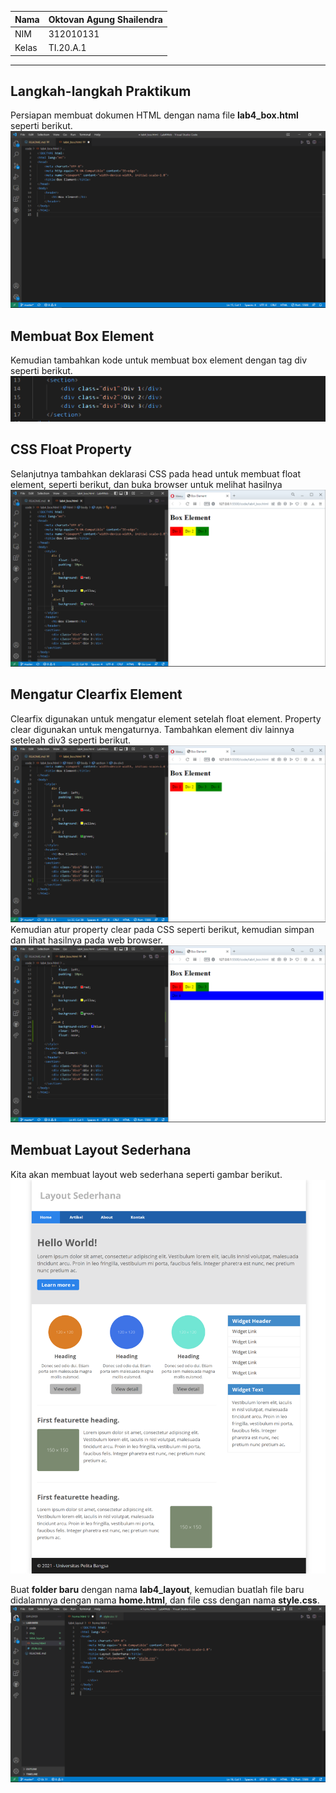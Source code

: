 | Nama  | Oktovan Agung Shailendra|
|-------|-------------------------|
|NIM    |312010131                |
| Kelas | TI.20.A.1               |

---

## Langkah-langkah Praktikum
Persiapan membuat dokumen HTML dengan nama file **lab4_box.html** seperti berikut.
![img](img/img1.png)

## Membuat Box Element
Kemudian tambahkan kode untuk membuat box element dengan tag div seperti berikut.
![img](img/img2.png)

## CSS Float Property
Selanjutnya tambahkan deklarasi CSS pada head untuk membuat float element, seperti berikut, dan buka browser untuk melihat hasilnya
![img](img/img3.png)

## Mengatur Clearfix Element
Clearfix digunakan untuk mengatur element setelah float element. Property clear digunakan untuk mengaturnya.
Tambahkan element div lainnya seteleah div3 seperti berikut.
![img](img/img4.png)
Kemudian atur property clear pada CSS seperti berikut, kemudian simpan dan lihat hasilnya pada web browser.
![img](img/img5.png)

## Membuat Layout Sederhana
Kita akan membuat layout web sederhana seperti gambar berikut.
![img](img/layout.png)

Buat **folder baru** dengan nama **lab4_layout**, kemudian buatlah file baru didalamnya dengan nama **home.html**, dan file css dengan nama **style.css**.
![img](img/img6.png)
